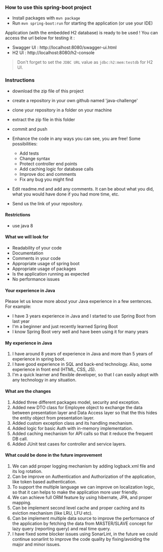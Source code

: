 ### How to use this spring-boot project

- Install packages with `mvn package`
- Run `mvn spring-boot:run` for starting the application (or use your IDE)

Application (with the embedded H2 database) is ready to be used ! You can access the url below for testing it :

- Swagger UI : http://localhost:8080/swagger-ui.html
- H2 UI : http://localhost:8080/h2-console

> Don't forget to set the `JDBC URL` value as `jdbc:h2:mem:testdb` for H2 UI.



### Instructions

- download the zip file of this project
- create a repository in your own github named 'java-challenge'
- clone your repository in a folder on your machine
- extract the zip file in this folder
- commit and push

- Enhance the code in any ways you can see, you are free! Some possibilities:
  - Add tests
  - Change syntax
  - Protect controller end points
  - Add caching logic for database calls
  - Improve doc and comments
  - Fix any bug you might find
- Edit readme.md and add any comments. It can be about what you did, what you would have done if you had more time, etc.
- Send us the link of your repository.

#### Restrictions
- use java 8


#### What we will look for
- Readability of your code
- Documentation
- Comments in your code 
- Appropriate usage of spring boot
- Appropriate usage of packages
- Is the application running as expected
- No performance issues

#### Your experience in Java

Please let us know more about your Java experience in a few sentences. For example:

- I have 3 years experience in Java and I started to use Spring Boot from last year
- I'm a beginner and just recently learned Spring Boot
- I know Spring Boot very well and have been using it for many years

#### 
#### 
#### My experience in Java
1. I have around 8 years of experience in Java and more than 5 years of experience in spring boot.
2. I have good experience in SQL and back-end technology. Also, some experience in front end (HTML, CSS, JS).
3. I'm a quick learner and flexible developer, so that I can easily adopt with any technology in any situation. 

#### What are the changes
1. Added three different packages model, security and exception.
2. Added new DTO class for Employee object to exchange the data between presentation layer and Data Access layer so that the this hides the entity object from presentation layer.
3. Added custom exception class and its handling mechanism.
4. Added logic for basic Auth with in-memory implementation.
5. Added caching mechanism for API calls so that it reduce the frequent DB call.
6. Added JUnit test cases for controller and service layers.

#### What could be done in the future improvement
1. We can add proper logging mechanism by adding logback.xml file and its log rotation.
2. Can be improve on Authentication and Authorization of the application, like token based authentication.
3. To support the multiple language we can improve on localization logic, so that it can helps to make the application more user friendly.
4. We can achieve full ORM feature by using hibernate, JPA, and proper mapping.
5. Can be implement second level cache and proper caching and its eviction mechanism (like LRU, LFU etc).
6. Can be implement multiple data source to improve the performance of the application by fetching the data from MASTER/SLAVE concept for lazy query (reporting query) and real time query.
7. I have fixed some blocker issues using SonarLint, in the future we could continue sonarlint to improve the code quality by fixing/avoiding the major and minor issues.

